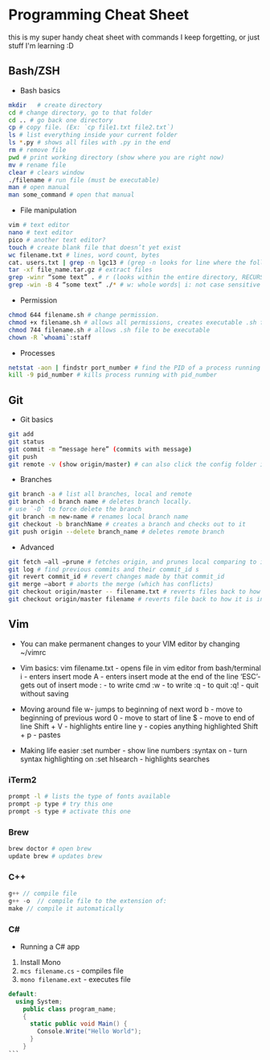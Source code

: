 # Programming Cheat Sheet

this is my super handy cheat sheet with commands I keep forgetting, or just stuff I'm learning :D

## Bash/ZSH

- Bash basics
```sh
mkdir	# create directory
cd # change directory, go to that folder
cd .. # go back one directory
cp # copy file. (Ex: `cp file1.txt file2.txt`)
ls # list everything inside your current folder
ls *.py # shows all files with .py in the end
rm # remove file
pwd	# print working directory (show where you are right now)
mv # rename file
clear # clears window
./filename # run file (must be executable)
man # open manual
man some_command # open that manual
```

- File manipulation
```sh
vim # text editor
nano # text editor
pico # another text editor?
touch # create blank file that doesn’t yet exist
wc filename.txt # lines, word count, bytes
cat. users.txt | grep -n lgc13 # (grep -n looks for line where the following word is at)
tar -xf file_name.tar.gz # extract files
grep -winr “some text” . # r (looks within the entire directory, RECURSIVELY)
grep -win -B 4 “some text” ./* # w: whole words| i: not case sensitive| n: line number | B 4: shows 4 lines before text is found
```

- Permission
```sh
chmod 644 filename.sh # change permission.
chmod +x filename.sh # allows all permissions, creates executable .sh file
chmod 744 filename.sh # allows .sh file to be executable
chown -R `whoami`:staff
```

- Processes
```sh
netstat -aon | findstr port_number # find the PID of a process running on port_number
kill -9 pid_number # kills process running with pid_number
```

## Git

- Git basics
```sh
git add
git status
git commit -m “message here” (commits with message)
git push
git remote -v (show origin/master) # can also click the config folder in .git folder

```

- Branches
```sh
git branch -a # list all branches, local and remote
git branch -d branch name # deletes branch locally.
# use `-D` to force delete the branch
git branch -m new-name # renames local branch name
git checkout -b branchName # creates a branch and checks out to it
git push origin --delete branch_name # deletes remote branch
```

- Advanced

```sh
git fetch —all —prune # fetches origin, and prunes local comparing to it
git log # find previous commits and their commit_id s
git revert commit_id # revert changes made by that commit_id
git merge —abort # aborts the merge (which has conflicts)
git checkout origin/master -- filename.txt # reverts files back to how it is in that branch (origin/master in this case)
git checkout origin/master filename # reverts file back to how it is in master
```

## Vim

- You can make permanent changes to your VIM editor by changing ~/vimrc

- Vim basics:
vim filename.txt - opens file in vim editor from bash/terminal
i	- enters insert mode
A	- enters insert mode at the end of the line
‘ESC’- gets out of insert mode
: - to write cmd
:w - to write
:q - to quit
:q! - quit without saving

- Moving around file
​w- jumps to beginning of next word
b	- move to beginning of previous word
0	- move to start of line
$	- move to end of line
Shift + V - highlights entire line
y	- copies anything highlighted
Shift + p - pastes

- Making life easier
:set number - show line numbers
:syntax on - turn syntax highlighting on
:set hlsearch - highlights searches


### iTerm2

```sh
prompt -l # lists the type of fonts available
prompt -p type # try this one
prompt -s type # activate this one
````

### Brew

```sh
brew doctor # open brew
update brew # updates brew
```

### C++

```c++
g++ // compile file
g++ -o	// compile file to the extension of:
make // compile it automatically
```

### C#

- Running a C# app

1. Install Mono
2. `mcs filename.cs` - compiles file
3. `mono filename.ext` - executes file

```c#
default:
  using System;
    public class program_name;
    {
      static public void Main() {
        Console.Write("Hello World");
      }
    }
```​
